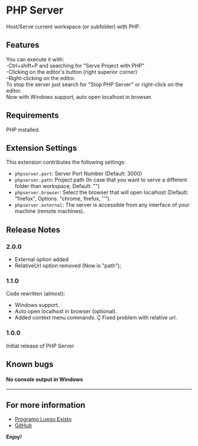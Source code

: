 # PHP Server

Host/Serve current workspace (or subfolder) with PHP.

## Features

You can execute it with:<br>
-Ctrl+shift+P and searching for "Serve Project with PHP"<br>
-Clicking on the editor's button (right superior corner)<br>
-Right-clicking on the editor.<br>
To stop the server just search for "Stop PHP Server" or right-click on the editor.<br>
Now with Windows support, auto open localhost in browser.<br>

## Requirements

PHP installed.

## Extension Settings
This extension contributes the following settings:

* `phpserver.port`: Server Port Number (Default: 3000)
* `phpserver.path`: Project path (In case that you want to serve a different folder than workspace, Default: "")
* `phpserver.browser`: Select the browser that will open localhost (Default: "firefox", Options: "chrome, firefox, ''").
* `phpserver.external`: The server is accessible from any interface of your machine (remote machines).


## Release Notes
### 2.0.0
* External option added
* RelativeUrl option removed (Now is "path");
### 1.1.0
Code rewritten (almost):<br>
* Windows support.
* Auto open localhost in browser (optional).
* Added context menu commands.
Ç Fixed problem with relative url.
### 1.0.0
Initial release of PHP Server

## Known bugs

#### No console output in Windows
-----------------------------------------------------------------------------------------------------------

## For more information

* [Programo Luego Existo](http://programoluegoexisto.com)
* [GitHub](http://github.com/brapifra)

**Enjoy!**

